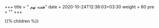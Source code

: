 +++
title = " هفته نهم"
date =  2020-10-24T12:38:03+03:30
weight = 60
pre = "<i class='fa fa-graduation-cap ' ></i>"
+++

{{% children  %}}